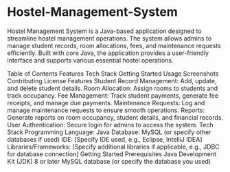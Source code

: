 # Hostel-Management-System
Hostel Management System is a Java-based application designed to streamline hostel management operations. The system allows admins to manage student records, room allocations, fees, and maintenance requests efficiently. Built with core Java, the application provides a user-friendly interface and supports various essential hostel operations.

Table of Contents
Features
Tech Stack
Getting Started
Usage
Screenshots
Contributing
License
Features
Student Record Management: Add, update, and delete student details.
Room Allocation: Assign rooms to students and track occupancy.
Fee Management: Track student payments, generate fee receipts, and manage due payments.
Maintenance Requests: Log and manage maintenance requests to ensure smooth operations.
Reports: Generate reports on room occupancy, student details, and financial records.
User Authentication: Secure login for admins to access the system.
Tech Stack
Programming Language: Java
Database: MySQL (or specify other databases if used)
IDE: [Specify IDE used, e.g., Eclipse, IntelliJ IDEA]
Libraries/Frameworks: [Specify additional libraries if applicable, e.g., JDBC for database connection]
Getting Started
Prerequisites
Java Development Kit (JDK) 8 or later
MySQL database (or specify the database you used)
